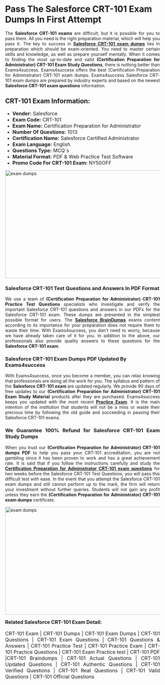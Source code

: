 <h1><strong><strong>Pass The Salesforce CRT-101 Exam Dumps In First Attempt</strong></strong></h1> <p style="text-align:justify">The <strong>Salesforce CRT-101 exams</strong> are difficult, but it is possible for you to pass them. All you need is the right preparation material, which will help you pass it. The key to success in <a href="https://www.exams4success.com/salesforce/crt-101-pdf-exam-dumps"><strong>Salesforce CRT-101 exam dumps</strong></a> lies in preparation which should be exam-oriented. You need to master certain skills and knowledge, as well as prepare yourself mentally. When it comes to finding the most up-to-date and valid <strong>(Certification Preparation for Administrator) CRT-101 Exam Study Questions</strong>, there is nothing better than Exams4success. Exams4success offers the best (Certification Preparation for Administrator) CRT-101 exam dumps. Exams4success Salesforce CRT-101 exam dumps are prepared by industry experts and based on the newest <strong>Salesforce CRT-101 exam questions</strong> information.</p> <h2><strong><strong>CRT-101 Exam Information:</strong></strong></h2> <ul> <li><span style="font-size:16px"><strong>Vender:</strong> Salesforce</span></li> <li><span style="font-size:16px"><strong>Exam Code:</strong> CRT-101</span></li> <li><span style="font-size:16px"><strong>Exam Name:</strong> Certification Preparation for Administrator</span></li> <li><span style="font-size:16px"><strong>Number Of Questions:</strong> 1013</span></li> <li><span style="font-size:16px"><strong>Certification Name:</strong> Salesforce Certified Administrator</span></li> <li><span style="font-size:16px"><strong>Exam Language:</strong> English</span></li> <li><span style="font-size:16px"><strong>Questions Type:</strong> MCQ`s</span></li> <li><span style="font-size:16px"><strong>Material Format:</strong> PDF & Web Practice Test Software</span></li> <li><span style="font-size:16px"><strong>Promo Code For CRT-101 Exam: </strong>NY50OFF</span></li> </ul> <p><a href="https://www.exams4success.com/salesforce/crt-101-pdf-exam-dumps" rel="no-follow"><img alt="exam dumps" src="https://www.certcollections.com/uploads/content/infrist1.png" style="height:350px; width:750px" /></a></p> <h3><strong>Salesforce CRT-101 Test Questions and Answers In PDF Format</strong></h3> <p style="text-align:justify">We use a team of <strong>(Certification Preparation for Administrator) CRT-101 Practice Test Questions</strong> specialists who investigate and verify the important Salesforce CRT-101 questions and answers in our PDFs for the Salesforce CRT-101 exam. These dumps are presented in the simplest possible format for users. The <a href="https://www.exams4success.com/salesforce-exam-dumps"><strong>Salesforce BrainDumps</strong></a> exams content according to its importance for your preparation does not require them to waste their time. With Exams4success, you don't need to worry, because we have already taken care of it for you. In addition to the above, our professionals also provide quality answers to these questions for the<strong> Salesforce CRT-101 exam</strong>.</p> <h3><strong> Salesforce CRT-101 Exam Dumps PDF Updated By Exams4success</strong></h3> <p style="text-align:justify">With Exams4success, once you become a member, you can relax knowing that professionals are doing all the work for you. The syllabus and pattern of the <strong>Salesforce CRT-101 exam </strong>are updated regularly. We provide 90 days of free updates to our <strong>(Certification Preparation for Administrator) CRT-101 Exam Study Material</strong> products after they are purchased. Exams4success keeps you updated with the most recent <a href="https://www.exams4success.com/"><strong>Practice Exam</strong></a>. It is the main intention of the institution that students will not be a miss or waste their precious time by following the old guide and succeeding in passing their Salesforce CRT-101 exams.</p> <h3 style="text-align:justify"><strong>We Guarantee 100% Refund for Salesforce CRT-101 Exam Study Dumps</strong></h3> <p style="text-align:justify">When you trust our <strong>(Certification Preparation for Administrator) CRT-101 dumps PDF</strong> to help you pass your CRT-101 accreditation, you are not gambling since it has been proven to work and has a great achievement rate. It is said that if you follow the instructions carefully and study the <a href="https://www.exams4success.com/salesforce/crt-101-pdf-exam-dumps"><strong>Certification Preparation for Administrator CRT-101 exam questions</strong></a> for two weeks before the Salesforce CRT-101 Test Questions, you will pass this difficult test with ease. In the event that you attempt the Salesforce CRT-101 exam dumps and still cannot perform up to the mark, the firm will return your investment without further queries. Students will not gain any profit unless they earn the <strong>(Certification Preparation for Administrator) CRT-101 exam dumps</strong> certificate.</p> <p style="text-align:justify"><a href="https://www.exams4success.com/salesforce/crt-101-pdf-exam-dumps" rel="no-follow"><img alt="exam dumps" src="https://www.certcollections.com/uploads/content/free_demo1.png" style="height:350px; width:750px" /></a></p> <p style="text-align:justify"><span style="font-size:16px"><strong>Related Salesforce CRT-101 Exam Detail:</strong></span><br /> <br /> <span style="font-size:16px">CRT-101 Exam | CRT-101 Dumps | CRT-101 Exam Dumps | CRT-101 Questions | CRT-101 Exam Questions | CRT-101 Questions & Answers | CRT-101 Practice Test | CRT-101 Practice Exam | CRT-101 Practice Questions | CRT-101 Exam Practice test | CRT-101 PDF |CRT-101 Braindumps | CRT-101 Actual Questions | CRT-101 Updated Questions | CRT-101 Authentic Questions | CRT-101 Verified Questions | CRT-101 Real Questions | CRT-101 Valid Questions | CRT-101 Official Questions</span></p>
